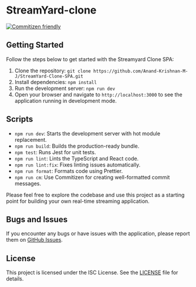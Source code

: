 # StreamYard-clone

[![Commitizen friendly](https://img.shields.io/badge/commitizen-friendly-brightgreen.svg)](http://commitizen.github.io/cz-cli/)

## Getting Started

Follow the steps below to get started with the Streamyard Clone SPA:

1. Clone the repository: `git clone https://github.com/Anand-Krishnan-M-J/StreamYard-Clone-SPA.git`
2. Install dependencies: `npm install`
3. Run the development server: `npm run dev`
4. Open your browser and navigate to `http://localhost:3000` to see the application running in development mode.

## Scripts

- `npm run dev`: Starts the development server with hot module replacement.
- `npm run build`: Builds the production-ready bundle.
- `npm test`: Runs Jest for unit tests.
- `npm run lint`: Lints the TypeScript and React code.
- `npm run lint:fix`: Fixes linting issues automatically.
- `npm run format`: Formats code using Prettier.
- `npm run cm`: Use Commitizen for creating well-formatted commit messages.

Please feel free to explore the codebase and use this project as a starting point for building your own real-time streaming application.

## Bugs and Issues

If you encounter any bugs or have issues with the application, please report them on [GitHub Issues](https://github.com/Anand-Krishnan-M-J/StreamYard-Clone-SPA/issues).

## License

This project is licensed under the ISC License. See the [LICENSE](LICENSE) file for details.
